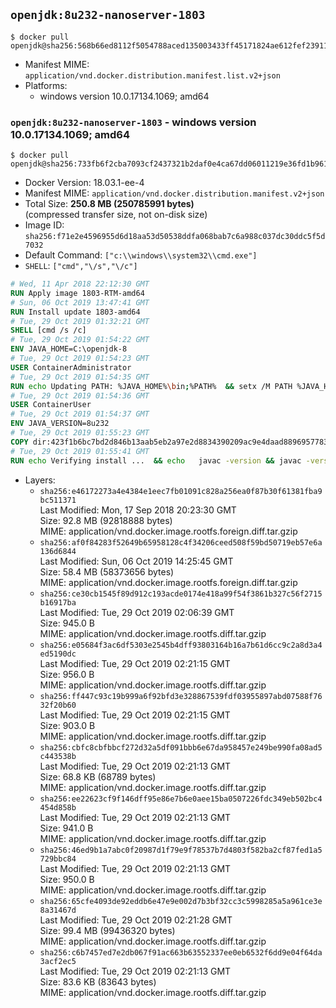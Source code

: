 ## `openjdk:8u232-nanoserver-1803`

```console
$ docker pull openjdk@sha256:568b66ed8112f5054788aced135003433ff45171824ae612fef23911fdb73dba
```

-	Manifest MIME: `application/vnd.docker.distribution.manifest.list.v2+json`
-	Platforms:
	-	windows version 10.0.17134.1069; amd64

### `openjdk:8u232-nanoserver-1803` - windows version 10.0.17134.1069; amd64

```console
$ docker pull openjdk@sha256:733fb6f2cba7093cf2437321b2daf0e4ca67dd06011219e36fd1b9617d4efb79
```

-	Docker Version: 18.03.1-ee-4
-	Manifest MIME: `application/vnd.docker.distribution.manifest.v2+json`
-	Total Size: **250.8 MB (250785991 bytes)**  
	(compressed transfer size, not on-disk size)
-	Image ID: `sha256:f71e2e4596955d6d18aa53d50538ddfa068bab7c6a988c037dc30ddc5f5d7032`
-	Default Command: `["c:\\windows\\system32\\cmd.exe"]`
-	`SHELL`: `["cmd","\/s","\/c"]`

```dockerfile
# Wed, 11 Apr 2018 22:12:30 GMT
RUN Apply image 1803-RTM-amd64
# Sun, 06 Oct 2019 13:47:41 GMT
RUN Install update 1803-amd64
# Tue, 29 Oct 2019 01:32:21 GMT
SHELL [cmd /s /c]
# Tue, 29 Oct 2019 01:54:22 GMT
ENV JAVA_HOME=C:\openjdk-8
# Tue, 29 Oct 2019 01:54:23 GMT
USER ContainerAdministrator
# Tue, 29 Oct 2019 01:54:35 GMT
RUN echo Updating PATH: %JAVA_HOME%\bin;%PATH% 	&& setx /M PATH %JAVA_HOME%\bin;%PATH%
# Tue, 29 Oct 2019 01:54:36 GMT
USER ContainerUser
# Tue, 29 Oct 2019 01:54:37 GMT
ENV JAVA_VERSION=8u232
# Tue, 29 Oct 2019 01:55:23 GMT
COPY dir:423f1b6bc7bd2d846b13aab5eb2a97e2d8834390209ac9e4daad889695778323 in C:\openjdk-8 
# Tue, 29 Oct 2019 01:55:41 GMT
RUN echo Verifying install ... 	&& echo   javac -version && javac -version 	&& echo   java -version && java -version
```

-	Layers:
	-	`sha256:e46172273a4e4384e1eec7fb01091c828a256ea0f87b30f61381fba9bc511371`  
		Last Modified: Mon, 17 Sep 2018 20:23:30 GMT  
		Size: 92.8 MB (92818888 bytes)  
		MIME: application/vnd.docker.image.rootfs.foreign.diff.tar.gzip
	-	`sha256:af0f84283f52649b65958128c4f34206ceed508f59bd50719eb57e6a136d6844`  
		Last Modified: Sun, 06 Oct 2019 14:25:45 GMT  
		Size: 58.4 MB (58373656 bytes)  
		MIME: application/vnd.docker.image.rootfs.foreign.diff.tar.gzip
	-	`sha256:ce30cb1545f89d912c193acde0174e418a99f54f3861b327c56f2715b16917ba`  
		Last Modified: Tue, 29 Oct 2019 02:06:39 GMT  
		Size: 945.0 B  
		MIME: application/vnd.docker.image.rootfs.diff.tar.gzip
	-	`sha256:e05684f3ac6df5303e2545b4dff93803164b16a7b61d6cc9c2a8d3a4ed5190dc`  
		Last Modified: Tue, 29 Oct 2019 02:21:15 GMT  
		Size: 956.0 B  
		MIME: application/vnd.docker.image.rootfs.diff.tar.gzip
	-	`sha256:ff447c93c19b999a6f92bfd3e328867539fdf03955897abd07588f7632f20b60`  
		Last Modified: Tue, 29 Oct 2019 02:21:15 GMT  
		Size: 903.0 B  
		MIME: application/vnd.docker.image.rootfs.diff.tar.gzip
	-	`sha256:cbfc8cbfbbcf272d32a5df091bbb6e67da958457e249be990fa08ad5c443538b`  
		Last Modified: Tue, 29 Oct 2019 02:21:13 GMT  
		Size: 68.8 KB (68789 bytes)  
		MIME: application/vnd.docker.image.rootfs.diff.tar.gzip
	-	`sha256:ee22623cf9f146dff95e86e7b6e0aee15ba0507226fdc349eb502bc4454d858b`  
		Last Modified: Tue, 29 Oct 2019 02:21:13 GMT  
		Size: 941.0 B  
		MIME: application/vnd.docker.image.rootfs.diff.tar.gzip
	-	`sha256:46ed9b1a7abc0f20987d1f79e9f78537b7d4803f582ba2cf87fed1a5729bbc84`  
		Last Modified: Tue, 29 Oct 2019 02:21:13 GMT  
		Size: 950.0 B  
		MIME: application/vnd.docker.image.rootfs.diff.tar.gzip
	-	`sha256:65cfe4093de92eddb6e47e9e002d7b3bf32cc3c5998285a5a961ce3e8a31467d`  
		Last Modified: Tue, 29 Oct 2019 02:21:28 GMT  
		Size: 99.4 MB (99436320 bytes)  
		MIME: application/vnd.docker.image.rootfs.diff.tar.gzip
	-	`sha256:c6b7457ed7e2db067f91ac663b63552337ee0eb6532f6dd9e04f64da3acf2ec5`  
		Last Modified: Tue, 29 Oct 2019 02:21:13 GMT  
		Size: 83.6 KB (83643 bytes)  
		MIME: application/vnd.docker.image.rootfs.diff.tar.gzip
